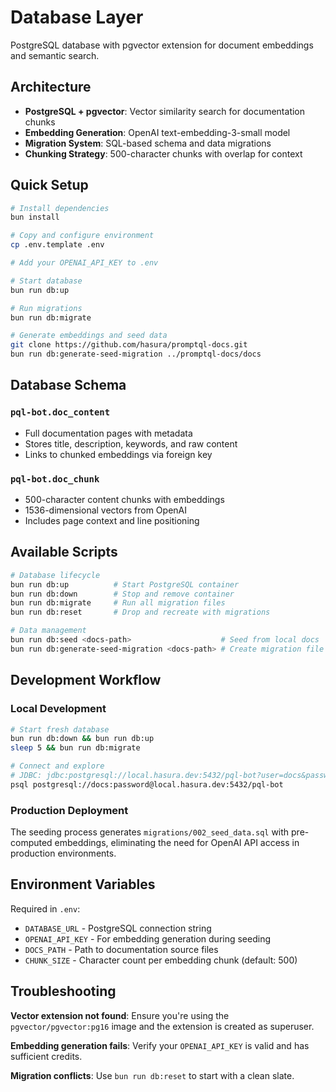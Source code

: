 # Database Layer

PostgreSQL database with pgvector extension for document embeddings and semantic search.

## Architecture

- **PostgreSQL + pgvector**: Vector similarity search for documentation chunks
- **Embedding Generation**: OpenAI text-embedding-3-small model
- **Migration System**: SQL-based schema and data migrations
- **Chunking Strategy**: 500-character chunks with overlap for context

## Quick Setup

```sh
# Install dependencies
bun install

# Copy and configure environment
cp .env.template .env

# Add your OPENAI_API_KEY to .env

# Start database
bun run db:up

# Run migrations
bun run db:migrate

# Generate embeddings and seed data
git clone https://github.com/hasura/promptql-docs.git
bun run db:generate-seed-migration ../promptql-docs/docs
```

## Database Schema

### `pql-bot.doc_content`

- Full documentation pages with metadata
- Stores title, description, keywords, and raw content
- Links to chunked embeddings via foreign key

### `pql-bot.doc_chunk`

- 500-character content chunks with embeddings
- 1536-dimensional vectors from OpenAI
- Includes page context and line positioning

## Available Scripts

```sh
# Database lifecycle
bun run db:up          # Start PostgreSQL container
bun run db:down        # Stop and remove container
bun run db:migrate     # Run all migration files
bun run db:reset       # Drop and recreate with migrations

# Data management
bun run db:seed <docs-path>                    # Seed from local docs
bun run db:generate-seed-migration <docs-path> # Create migration file
```

## Development Workflow

### Local Development

```sh
# Start fresh database
bun run db:down && bun run db:up
sleep 5 && bun run db:migrate

# Connect and explore
# JDBC: jdbc:postgresql://local.hasura.dev:5432/pql-bot?user=docs&password=password
psql postgresql://docs:password@local.hasura.dev:5432/pql-bot
```

### Production Deployment

The seeding process generates `migrations/002_seed_data.sql` with pre-computed embeddings, eliminating the need for
OpenAI API access in production environments.

## Environment Variables

Required in `.env`:

- `DATABASE_URL` - PostgreSQL connection string
- `OPENAI_API_KEY` - For embedding generation during seeding
- `DOCS_PATH` - Path to documentation source files
- `CHUNK_SIZE` - Character count per embedding chunk (default: 500)

## Troubleshooting

**Vector extension not found**: Ensure you're using the `pgvector/pgvector:pg16` image and the extension is created as
superuser.

**Embedding generation fails**: Verify your `OPENAI_API_KEY` is valid and has sufficient credits.

**Migration conflicts**: Use `bun run db:reset` to start with a clean slate.
